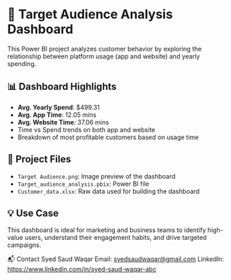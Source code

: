 # 🎯 Target Audience Analysis Dashboard

This Power BI project analyzes customer behavior by exploring the relationship between platform usage (app and website) and yearly spending.

## 📊 Dashboard Highlights
- **Avg. Yearly Spend**: $499.31  
- **Avg. App Time**: 12.05 mins  
- **Avg. Website Time**: 37.06 mins  
- Time vs Spend trends on both app and website  
- Breakdown of most profitable customers based on usage time  

## 📁 Project Files
- `Target Audience.png`: Image preview of the dashboard  
- `Target_audience_analysis.pbix`: Power BI file  
- `Customer_data.xlsx`: Raw data used for building the dashboard  

## 💡 Use Case
This dashboard is ideal for marketing and business teams to identify high-value users, understand their engagement habits, and drive targeted campaigns.

📬 Contact Syed Saud Waqar Email: syedsaudwaqar@gmail.com LinkedIn: https://www.linkedin.com/in/syed-saud-waqar-abc

